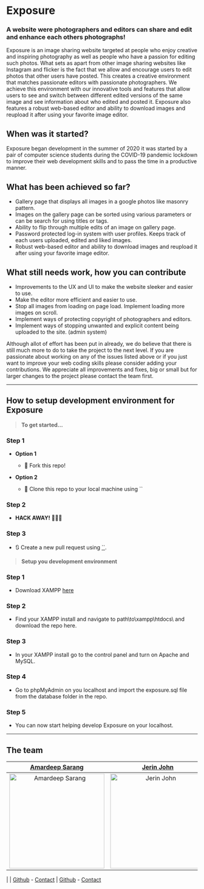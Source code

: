 # Exposure
### A website were photographers and editors can share and edit and enhance each others photographs!

Exposure is an image sharing website targeted at people who enjoy creative and inspiring photography as well as people who have a passion for editing such photos. What sets as apart from other image sharing websites like Instagram and flicker is the fact that we allow and encourage users to edit photos that other users have posted. This creates a creative environment that matches passionate editors with passionate photographers. We achieve this environment with our innovative tools and features that allow users to see and switch between different edited versions of the same image and see information about who edited and posted it. Exposure also features a robust web-based editor and ability to download images and reupload it after using your favorite image editor.

## When was it started?
Exposure began development in the summer of 2020 it was started by a pair of computer science students during the COVID-19 pandemic lockdown to improve their web development skills and to pass the time in a productive manner.

## What has been achieved so far?
- Gallery page that displays all images in a google photos like masonry pattern.
- Images on the gallery page can be sorted using various parameters or can be search for using titles or tags.
- Ability to flip through multiple edits of an image on gallery page.
- Password protected log-in system with user profiles. Keeps track of each users uploaded, edited and liked images.
- Robust web-based editor and ability to download images and reupload it after using your favorite image editor.

## What still needs work, how you can contribute
- Improvements to the UX and UI to make the website sleeker and easier to use.
- Make the editor more efficient and easier to use.
- Stop all images from loading on page load. Implement loading more images on scroll.
- Implement ways of protecting copyright of photographers and editors.
- Implement ways of stopping unwanted and explicit content being uploaded to the site. (admin system)

Although allot of effort has been put in already, we do believe that there is still much more to do to take the project to the next level. If you are passionate about working on any of the issues listed above or if you just want to improve your web coding skills please consider adding your contributions. We appreciate all improvements and fixes, big or small but for larger changes to the project please contact the team first.

---
## How to setup development environment for Exposure

> **To get started...**

### Step 1

- **Option 1**
    - 🍴 Fork this repo!

- **Option 2**
    - 👯 Clone this repo to your local machine using ``

### Step 2

- **HACK AWAY!** 🔨🔨🔨

### Step 3

- 🔃 Create a new pull request using <a href="k" target="_blank">``</a>.


> **Setup you development environment**
### Step 1 
- Download XAMPP [here](https://www.apachefriends.org/index.html)
### Step 2
- Find your XAMPP install and navigate to path\to\xampp\htdocs\ and download the repo here. 
### Step 3
- In your XAMPP install go to the control panel and turn on Apache and MySQL.
### Step 4 
- Go to phpMyAdmin on you localhost and import the exposure.sql file from the database folder in the repo.
### Step 5
- You can now start helping develop Exposure on your localhost.
 

---
## The team
| <a href="https://amardeepsarang.github.io/" target="_blank">**Amardeep Sarang**</a> | <a href="#" target="_blank">**Jerin John**</a> |
| :---: |:---:|
|   <img src="https://github.com/AmardeepSarang/image_summer_project/blob/master/images/amar_profile.jpg?raw=true" alt="Amardeep Sarang" width="250"/> | <img src="https://github.com/AmardeepSarang/image_summer_project/blob/master/images/jerin_profile.jpg?raw=true" alt="Jerin John" width="250"/>
 | 
| [Github](https://github.com/AmardeepSarang?tab=repositories) - [Contact]() | [Github](https://github.com/jerin10john) - [Contact]()
